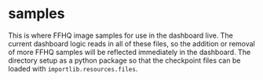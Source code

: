# samples

This is where FFHQ image samples for use in the dashboard live. The current dashboard logic reads
in all of these files, so the addition or removal of more FFHQ samples will be reflected immediately
in the dashboard. The directory setup as a python package so that the checkpoint files can be loaded
with `importlib.resources.files`.
